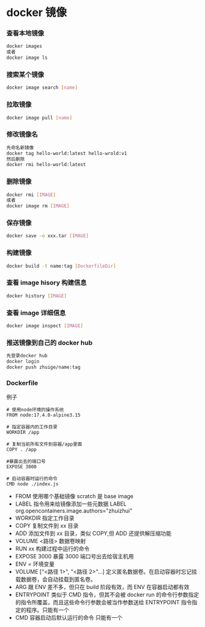 # docker 镜像

### 查看本地镜像

```bash
docker images
或者
docker image ls
```

### 搜索某个镜像

```bash
docker image search [name]
```

### 拉取镜像

```bash
docker image pull [name]
```

### 修改镜像名

```bash
先命名新镜像
docker tag hello-world:latest hello-wrold:v1
然后删除
docker rmi hello-world:latest
```

### 删除镜像

```bash
docker rmi [IMAGE]
或者
docker image rm [IMAGE]
```

### 保存镜像

```bash
docker save -o xxx.tar [IMAGE]
```

### 构建镜像

```bash
docker build -t name:tag [DockerfileDir]
```

### 查看 image hisory 构建信息

```bash
docker history [IMAGE]
```

### 查看 image 详细信息

```bash
docker image inspect [IMAGE]
```

### 推送镜像到自己的 docker hub

```bash
先登录docker hub
docker login
docker push zhuige/name:tag
```

### Dockerfile

例子

```
# 使用node环境的操作系统
FROM node:17.4.0-alpine3.15

# 指定容器内的工作目录
WORKDIR /app

# 复制当前所有文件到容器/app里面
COPY . /app

#暴露出去的端口号
EXPOSE 3000

# 启动容器时运行的命令
CMD node ./index.js
```

- FROM 使用哪个基础镜像 scratch 是 base image
- LABEL 指令用来给镜像添加一些元数据
  LABEL org.opencontainers.image.authors="zhuizhui"
- WORKDIR 指定工作目录
- COPY 复制文件到 xx 目录
- ADD 添加文件到 xx 目录，类似 COPY,但 ADD 还提供解压缩功能
- VOLUME <路径> 数据卷映射
- RUN xx 构建过程中运行的命令
- EXPOSE 3000 暴露 3000 端口号出去给宿主机用
- ENV <key1>=<value1> 环境变量
- VOLUME ["<路径 1>", "<路径 2>"...] 定义匿名数据卷。在启动容器时忘记挂载数据卷，会自动挂载到匿名卷。
- ARG 跟 ENV 差不多，但只在 build 阶段有效，而 ENV 在容器启动都有效
- ENTRYPOINT 类似于 CMD 指令，但其不会被 docker run 的命令行参数指定的指令所覆盖，而且这些命令行参数会被当作参数送给 ENTRYPOINT 指令指定的程序。只能有一个
- CMD 容器启动后默认运行的命令 只能有一个
